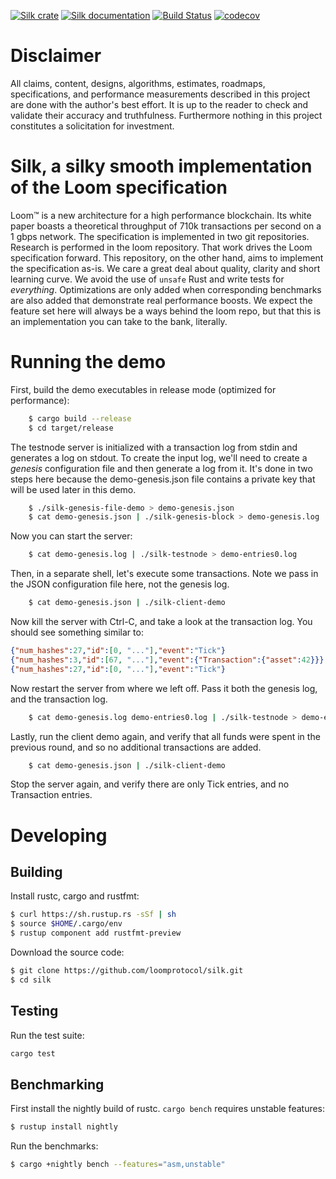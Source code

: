 [![Silk crate](https://img.shields.io/crates/v/silk.svg)](https://crates.io/crates/silk)
[![Silk documentation](https://docs.rs/silk/badge.svg)](https://docs.rs/silk)
[![Build Status](https://travis-ci.org/loomprotocol/silk.svg?branch=master)](https://travis-ci.org/loomprotocol/silk)
[![codecov](https://codecov.io/gh/loomprotocol/silk/branch/master/graph/badge.svg)](https://codecov.io/gh/loomprotocol/silk)

Disclaimer
===

All claims, content, designs, algorithms, estimates, roadmaps, specifications, and performance measurements described in this project are done with the author's best effort.  It is up to the reader to check and validate their accuracy and truthfulness.  Furthermore nothing in this project constitutes a solicitation for investment.

Silk, a silky smooth implementation of the Loom specification
===

Loom&trade; is a new architecture for a high performance blockchain. Its white paper boasts a theoretical
throughput of 710k transactions per second on a 1 gbps network. The specification is implemented
in two git repositories. Research is performed in the loom repository. That work drives the
Loom specification forward. This repository, on the other hand, aims to implement the specification
as-is.  We care a great deal about quality, clarity and short learning curve. We avoid the use
of `unsafe` Rust and write tests for *everything*.  Optimizations are only added when
corresponding benchmarks are also added that demonstrate real performance boosts. We expect the
feature set here will always be a ways behind the loom repo, but that this is an implementation
you can take to the bank, literally.

Running the demo
===

First, build the demo executables in release mode (optimized for performance):

```bash
    $ cargo build --release
    $ cd target/release
```

The testnode server is initialized with a transaction log from stdin and
generates a log on stdout. To create the input log, we'll need to create
a *genesis* configuration file and then generate a log from it. It's done
in two steps here because the demo-genesis.json file contains a private
key that will be used later in this demo.

```bash
    $ ./silk-genesis-file-demo > demo-genesis.json
    $ cat demo-genesis.json | ./silk-genesis-block > demo-genesis.log
```

Now you can start the server:

```bash
    $ cat demo-genesis.log | ./silk-testnode > demo-entries0.log
```

Then, in a separate shell, let's execute some transactions. Note we pass in
the JSON configuration file here, not the genesis log.

```bash
    $ cat demo-genesis.json | ./silk-client-demo
```

Now kill the server with Ctrl-C, and take a look at the transaction log. You should
see something similar to:

```json
{"num_hashes":27,"id":[0, "..."],"event":"Tick"}
{"num_hashes":3,"id":[67, "..."],"event":{"Transaction":{"asset":42}}}
{"num_hashes":27,"id":[0, "..."],"event":"Tick"}
```

Now restart the server from where we left off. Pass it both the genesis log, and
the transaction log.

```bash
    $ cat demo-genesis.log demo-entries0.log | ./silk-testnode > demo-entries1.log
```

Lastly, run the client demo again, and verify that all funds were spent in the
previous round, and so no additional transactions are added.

```bash
    $ cat demo-genesis.json | ./silk-client-demo
```

Stop the server again, and verify there are only Tick entries, and no Transaction entries.

Developing
===

Building
---

Install rustc, cargo and rustfmt:

```bash
$ curl https://sh.rustup.rs -sSf | sh
$ source $HOME/.cargo/env
$ rustup component add rustfmt-preview
```

Download the source code:

```bash
$ git clone https://github.com/loomprotocol/silk.git
$ cd silk
```

Testing
---

Run the test suite:

```bash
cargo test
```

Benchmarking
---

First install the nightly build of rustc. `cargo bench` requires unstable features:

```bash
$ rustup install nightly
```

Run the benchmarks:

```bash
$ cargo +nightly bench --features="asm,unstable"
```
